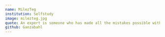 ```yaml
---
name: MilezTeg
institution: Selfstudy 
image: milezteg.jpg
quote: An expert is someone who has made all the mistakes possible within a certain area - Niels Bohr 
github: Ganzabahl
---
```

